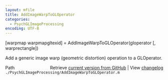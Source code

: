 ```yaml
---
layout: mfile
title: AddImageWarpToGLOperator
categories:
  - PsychGLImageProcessing
encoding: UTF-8
---
```


\[warpmap warpmapgltexid\] = AddImageWarpToGLOperator\(gloperator \[, warprectangle\]\)

Add a generic image warp \(geometric distortion\) operation to a
GLOperator.


<div class="code_header" style="text-align:right;">
  <span style="float:left;">Path&nbsp;&nbsp;</span> <span class="counter">Retrieve <a href=
  "https://raw.github.com/Psychtoolbox-3/Psychtoolbox-3/beta/./PsychGLImageProcessing/AddImageWarpToGLOperator.m">current version from GitHub</a> | View <a href=
  "https://github.com/Psychtoolbox-3/Psychtoolbox-3/commits/beta/./PsychGLImageProcessing/AddImageWarpToGLOperator.m">changelog</a></span>
</div>
<div class="code">
  <code>./PsychGLImageProcessing/AddImageWarpToGLOperator.m</code>
</div>
